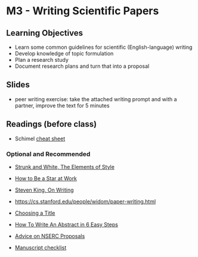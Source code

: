 

# M3 - Writing Scientific Papers

## Learning Objectives

* Learn some common guidelines for scientific (English-language) writing
* Develop knowledge of topic formulation
* Plan a research study
* Document research plans and turn that into a proposal

## Slides

- peer writing exercise: take the attached writing prompt and with a partner, improve the text for 5 minutes

## Readings (before class)

* Schimel [cheat sheet](resources/schimel-cheat.pdf)

### Optional and Recommended 

* [Strunk and White, The Elements of Style](https://voyager.library.uvic.ca/vwebv/holdingsInfo?bibId=631797)
* [How to Be a Star at Work](https://www.amazon.ca/How-Star-Work-Breakthrough-Strategies/dp/0812931696)
* [Steven King, On Writing](https://www.amazon.ca/Writing-Memoir-Craft-Stephen-King/dp/1439193630/)
* https://cs.stanford.edu/people/widom/paper-writing.html
* [Choosing a Title](https://www.cs.cmu.edu/~ckaestne/ontitles/)
* [How To Write An Abstract in 6 Easy Steps](https://www.easterbrook.ca/steve/2010/01/how-to-write-a-scientific-abstract-in-six-easy-steps/)

* [Advice on NSERC Proposals](https://mobile.twitter.com/ebrahim_bagheri/status/1230187968628961280)
* [Manuscript checklist](https://pbs.twimg.com/media/EeLCpqFXsAA0W85?format=png&name=medium)